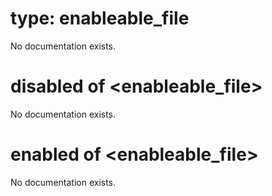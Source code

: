# type: enableable_file

No documentation exists.

# disabled of &lt;enableable_file&gt;

No documentation exists.

# enabled of &lt;enableable_file&gt;

No documentation exists.

